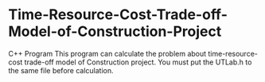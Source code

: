 # Time-Resource-Cost-Trade-off-Model-of-Construction-Project
C++ Program
This program can calculate the problem about time-resource-cost trade-off model of Construction project. You must put the UTLab.h to the same file before calculation.
